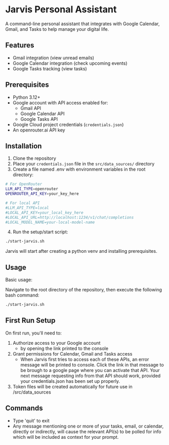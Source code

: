 # Jarvis Personal Assistant

A command-line personal assistant that integrates with Google Calendar, Gmail, and Tasks to help manage your digital life.

## Features

- Gmail integration (view unread emails)
- Google Calendar integration (check upcoming events) 
- Google Tasks tracking (view tasks)

## Prerequisites

- Python 3.12+
- Google account with API access enabled for:
  - Gmail API
  - Google Calendar API
  - Google Tasks API
- Google Cloud project credentials (`credentials.json`)
- An openrouter.ai API key

## Installation


1. Clone the repository
2. Place your `credentials.json` file in the `src/data_sources/` directory
3. Create a file named .env with environment variables in the root directory:

```bash
# For OpenRouter
LLM_API_TYPE=openrouter
OPENROUTER_API_KEY=your_key_here

# For local API
#LLM_API_TYPE=local
#LOCAL_API_KEY=your_local_key_here
#LOCAL_API_URL=http://localhost:1234/v1/chat/completions
#LOCAL_MODEL_NAME=your-local-model-name
```

4. Run the setup/start script:
```bash
./start-jarvis.sh
```

Jarvis will start after creating a python venv and installing prerequisites. 

## Usage

Basic usage:

Navigate to the root directory of the repository, then execute the following bash command:
```bash
./start-jarvis.sh
```

## First Run Setup

On first run, you'll need to:

1. Authorize access to your Google account
    - by opening the link printed to the console
2. Grant permissions for Calendar, Gmail and Tasks access
    - When Jarvis first tries to access each of these APIs, an error message will be printed to console. Click the link in that message to be brough to a google page where you can activate that API. Your next message requesting info from that API should work, provided your credentials.json has been set up properly.
3. Token files will be created automatically for future use in /src/data_sources

## Commands

- Type 'quit' to exit
- Any message mentioning one or more of your tasks, email, or calendar, directly or indirectly, will cause the relevant API(s) to be polled for info which will be included as context for your prompt.
